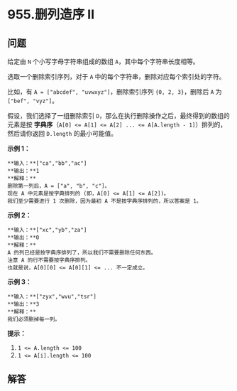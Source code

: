 # 955.删列造序 II

## 问题

给定由 `N` 个小写字母字符串组成的数组 `A`，其中每个字符串长度相等。

选取一个删除索引序列，对于 `A` 中的每个字符串，删除对应每个索引处的字符。

比如，有 `A = ["abcdef", "uvwxyz"]`，删除索引序列 `{0, 2, 3}`，删除后 `A` 为`["bef", "vyz"]`。

假设，我们选择了一组删除索引 `D`，那么在执行删除操作之后，最终得到的数组的元素是按 **字典序**（`A[0] <= A[1] <= A[2] ... <= A[A.length - 1]`）排列的，然后请你返回 `D.length` 的最小可能值。

**示例 1：**

```
**输入：**["ca","bb","ac"]
**输出：**1
**解释：**
删除第一列后，A = ["a", "b", "c"]。
现在 A 中元素是按字典排列的 (即，A[0] <= A[1] <= A[2])。
我们至少需要进行 1 次删除，因为最初 A 不是按字典序排列的，所以答案是 1。

```

**示例 2：**

```
**输入：**["xc","yb","za"]
**输出：**0
**解释：**
A 的列已经是按字典序排列了，所以我们不需要删除任何东西。
注意 A 的行不需要按字典序排列。
也就是说，A[0][0] <= A[0][1] <= ... 不一定成立。

```

**示例 3：**

```
**输入：**["zyx","wvu","tsr"]
**输出：**3
**解释：**
我们必须删掉每一列。

```

**提示：**

1. `1 <= A.length <= 100`
2. `1 <= A[i].length <= 100`



## 解答

